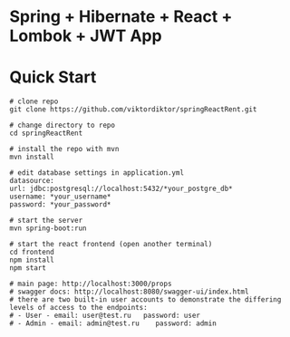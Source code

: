 # Spring + Hibernate + React + Lombok + JWT App

# Quick Start

    # clone repo
    git clone https://github.com/viktordiktor/springReactRent.git
    
    # change directory to repo
    cd springReactRent
    
    # install the repo with mvn
    mvn install

    # edit database settings in application.yml
    datasource:
    url: jdbc:postgresql://localhost:5432/*your_postgre_db*
    username: *your_username*
    password: *your_password*
    
    # start the server
    mvn spring-boot:run

    # start the react frontend (open another terminal)
    cd frontend
    npm install 
    npm start
    
    # main page: http://localhost:3000/props
    # swagger docs: http://localhost:8080/swagger-ui/index.html
    # there are two built-in user accounts to demonstrate the differing levels of access to the endpoints:
    # - User - email: user@test.ru   password: user
    # - Admin - email: admin@test.ru    password: admin
